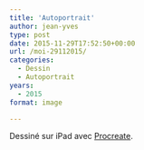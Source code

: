 ```yaml
---
title: 'Autoportrait'
author: jean-yves
type: post
date: 2015-11-29T17:52:50+00:00
url: /moi-29112015/
categories:
  - Dessin
  - Autoportrait
years:
  - 2015
format: image

---
```

Dessiné sur iPad avec [Procreate](https://procreate.com/).